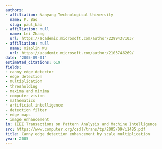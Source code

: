 ```yaml
---
authors:
- affiliation: Nanyang Technological University
  name: P. Bao
  slug: paul_bao
- affiliation: null
  name: Lei Zhang
  url: https://academic.microsoft.com/author/2299437103/
- affiliation: null
  name: Xiaolin Wu
  url: https://academic.microsoft.com/author/2103746269/
date: '2005-09-01'
estimated_citations: 619
fields:
- canny edge detector
- edge detection
- multiplication
- thresholding
- maxima and minima
- computer vision
- mathematics
- artificial intelligence
- detection filter
- edge maps
- image enhancement
in: IEEE Transactions on Pattern Analysis and Machine Intelligence
src: https://www.computer.org/csdl/trans/tp/2005/09/i1485.pdf
title: Canny edge detection enhancement by scale multiplication
year: 2005
---
```

